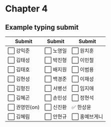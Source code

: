 # Chapter 4

## Example typing submit

|Submit|Submit|Submit|
| ----- | ----- | ----- |
|⬜ 강익준     |⬜ 노영일 |⬜️ 원치훈     |
|⬜️ 김태성     |⬜️ 박진형 |⬜ 이민철     |
|⬜️ 김태호     |⬜️ 배지원 |⬜️ 이범용     |
|⬜️ 김현성     |⬜ 백경준 |⬜️ 이재성     |
|⬜️ 김형진     |⬜ 서병선 |⬜️ 임지애     |
|⬜ 김혜곤     |⬜️ 손민성 |⬜ 정현석     |
|⬜ 권영민(on) |⬜️ 신진환 |✅ 한상윤     |
|⬜️ 김혜림     |⬜ 안현규 |⬜️ 홍예브게니  |
